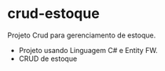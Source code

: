 # crud-estoque
Projeto Crud para gerenciamento de estoque. 

- Projeto usando Linguagem C# e Entity FW.
- CRUD de estoque

